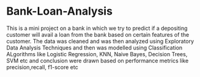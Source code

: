 # Bank-Loan-Analysis
This is a mini project on a bank in which we try to predict if a depositing customer will avail a loan from the bank based on certain features of the customer. The data was cleaned and was then analyzed using Exploratory Data Analysis Techniques and then was modelled using Classification ALgorithms like Logistic Regression, KNN, Naive Bayes, Decision Trees, SVM etc and conclusion were drawn based on performance metrics like precision,recall, f1-score etc
